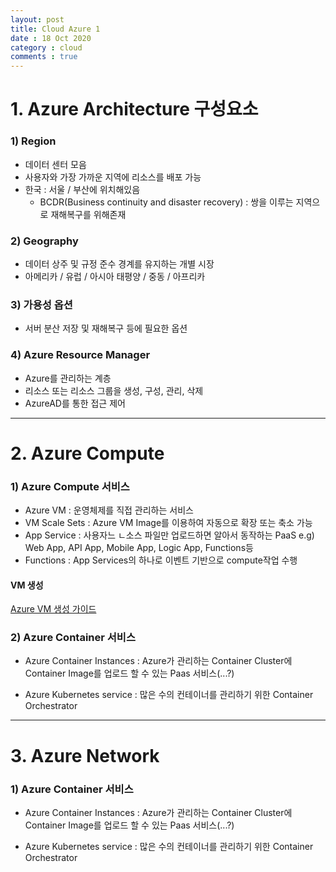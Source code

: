 ```yaml
---
layout: post
title: Cloud Azure 1
date : 18 Oct 2020
category : cloud
comments : true
---
```



# 1. Azure Architecture 구성요소

### 1) Region
 - 데이터 센터 모음
 - 사용자와 가장 가까운 지역에 리소스를 배포 가능
 - 한국 : 서울 / 부산에 위치해있음
    * BCDR(Business continuity and disaster recovery)
    : 쌍을 이루는 지역으로 재해복구를 위해존재

### 2) Geography
 - 데이터 상주 및 규정 준수 경계를 유지하는 개별 시장
 - 아메리카 / 유럽 / 아시아 태평양 / 중동 / 아프리카

### 3) 가용성 옵션
 - 서버 분산 저장 및 재해복구 등에 필요한 옵션

### 4) Azure Resource Manager
 - Azure를 관리하는 계층
 - 리소스 또는 리소스 그룹을 생성, 구성, 관리, 삭제
 - AzureAD를 통한 접근 제어

--------------------

# 2. Azure Compute

### 1) Azure Compute 서비스
 - Azure VM : 운영체제를 직접 관리하는 서비스
 - VM Scale Sets : Azure VM Image를 이용하여 자동으로 확장 또는 축소 가능
 - App Service : 사용자느 ㄴ소스 파일만 업로드하면 알아서 동작하는 PaaS
    e.g) Web App, API App, Mobile App, Logic App, Functions등
 - Functions : App Services의 하나로 이벤트 기반으로 compute작업 수행

#### VM 생성
[Azure VM 생성 가이드](https://microsoftlearningkoreanlab.github.io/AZ-900TKR-MicrosoftAzureFundamentals/Instructions/Walkthroughs/01-Create%20a%20virtual%20machine.html)  



### 2) Azure Container 서비스
 - Azure Container Instances
 : Azure가 관리하는 Container Cluster에 Container Image를 업로드 할 수 있는 Paas 서비스(...?)

 - Azure Kubernetes service
 : 많은 수의 컨테이너를 관리하기 위한 Container Orchestrator

----


# 3. Azure Network
### 1) Azure Container 서비스
- Azure Container Instances
: Azure가 관리하는 Container Cluster에 Container Image를 업로드 할 수 있는 Paas 서비스(...?)

- Azure Kubernetes service
: 많은 수의 컨테이너를 관리하기 위한 Container Orchestrator
